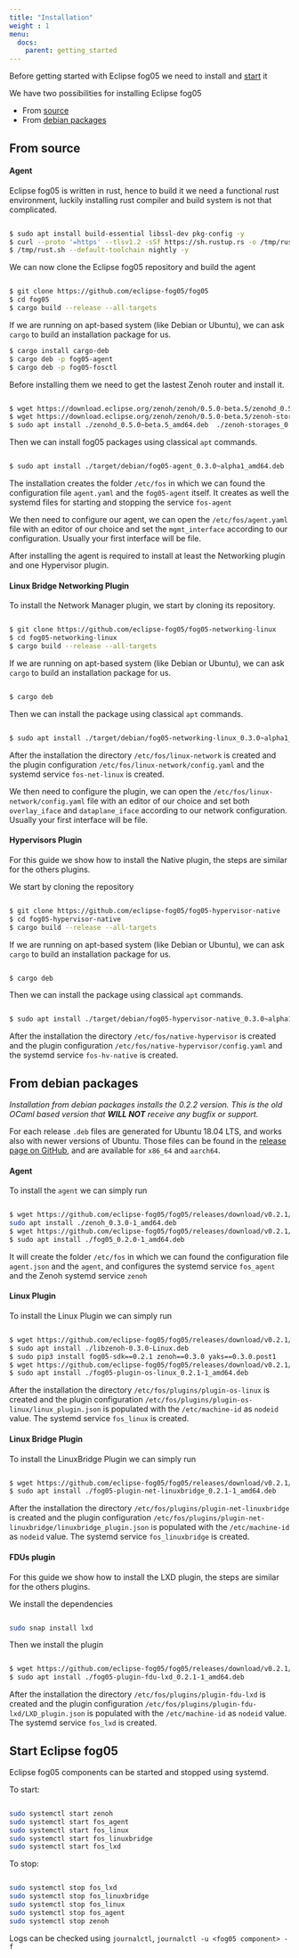 ```yaml
---
title: "Installation"
weight : 1
menu:
  docs:
    parent: getting_started
---
```


Before getting started with Eclipse fog05 we need to install and [start](#start-eclipse-fog05) it

We have two possibilities for installing Eclipse fog05

- From [source](#from-source)
- From [debian packages](#from-debian-packages)



## From source


#### Agent

Eclipse fog05 is written in rust, hence to build it we need
a functional rust environment, luckily installing rust compiler and build system is not that complicated.



```bash

$ sudo apt install build-essential libssl-dev pkg-config -y
$ curl --proto '=https' --tlsv1.2 -sSf https://sh.rustup.rs -o /tmp/rust.sh && chmod +x /tmp/rust.sh
$ /tmp/rust.sh --default-toolchain nightly -y

```

We can now clone the Eclipse fog05 repository and build the agent

```bash

$ git clone https://github.com/eclipse-fog05/fog05
$ cd fog05
$ cargo build --release --all-targets

```
If we are running on apt-based system (like Debian or Ubuntu), we can ask `cargo` to build an installation package for us.

```bash
$ cargo install cargo-deb
$ cargo deb -p fog05-agent
$ cargo deb -p fog05-fosctl

```

Before installing them we need to get the lastest Zenoh router and install it.

```bash

$ wget https://download.eclipse.org/zenoh/zenoh/0.5.0-beta.5/zenohd_0.5.0~beta.5_amd64.deb
$ wget https://download.eclipse.org/zenoh/zenoh/0.5.0-beta.5/zenoh-storages_0.5.0~beta.5_amd64.deb
$ sudo apt install ./zenohd_0.5.0~beta.5_amd64.deb  ./zenoh-storages_0.5.0~beta.5_amd64.deb

```

Then we can install fog05 packages using classical `apt` commands.

```bash

$ sudo apt install ./target/debian/fog05-agent_0.3.0~alpha1_amd64.deb ./target/debian/fog05-fosctl_0.3.0~alpha1_amd64.deb

```

The installation creates the folder `/etc/fos` in which we can found the configuration file `agent.yaml` and the `fog05-agent` itself. It creates as well the systemd files for starting and stopping the service `fos-agent`

We then need to configure our agent, we can open the `/etc/fos/agent.yaml` file with an editor of our choice and set the `mgmt_interface` according to our configuration. Usually your first interface will be file.






After installing the agent is required to install at least the  Networking plugin and one Hypervisor plugin.


#### Linux Bridge Networking Plugin

To install the Network Manager plugin, we start by cloning its repository.

```bash

$ git clone https://github.com/eclipse-fog05/fog05-networking-linux
$ cd fog05-networking-linux
$ cargo build --release --all-targets

```

If we are running on apt-based system (like Debian or Ubuntu), we can ask `cargo` to build an installation package for us.

```bash

$ cargo deb

```

Then we can install the package using classical `apt` commands.

```bash

$ sudo apt install ./target/debian/fog05-networking-linux_0.3.0~alpha1_amd64.deb

```

After the installation the directory `/etc/fos/linux-network` is created and the plugin configuration `/etc/fos/linux-network/config.yaml` and the systemd service `fos-net-linux` is created.

We then need to configure the plugin, we can open the `/etc/fos/linux-network/config.yaml` file with an editor of our choice and set both `overlay_iface` and `dataplane_iface` according to our network configuration.
Usually your first interface will be file.


#### Hypervisors Plugin


For this guide we show how to install the Native plugin, the steps are similar for the others plugins.

We start by cloning the repository


```bash

$ git clone https://github.com/eclipse-fog05/fog05-hypervisor-native
$ cd fog05-hypervisor-native
$ cargo build --release --all-targets

```
If we are running on apt-based system (like Debian or Ubuntu), we can ask `cargo` to build an installation package for us.

```bash

$ cargo deb

```

Then we can install the package using classical `apt` commands.

```bash

$ sudo apt install ./target/debian/fog05-hypervisor-native_0.3.0~alpha1_amd64.deb

```

After the installation the directory `/etc/fos/native-hypervisor` is created and the plugin configuration `/etc/fos/native-hypervisor/config.yaml` and the systemd service `fos-hv-native` is created.


## From debian packages


*Installation from debian packages installs the 0.2.2 version.
This is the old OCaml based version that **WILL NOT** receive any bugfix or support.*


For each release `.deb` files are generated for Ubuntu 18.04 LTS, and works also with newer versions of Ubuntu. Those files can be found in the [release page on GitHub](https://github.com/eclipse-fog05/fog05/releases/tag/v0.2.1), and are available for `x86_64` and `aarch64`.

#### Agent

To install the `agent` we can simply run

```bash

$ wget https://github.com/eclipse-fog05/fog05/releases/download/v0.2.1/zenoh_0.3.0-1_amd64.deb
sudo apt install ./zenoh_0.3.0-1_amd64.deb
$ wget https://github.com/eclipse-fog05/fog05/releases/download/v0.2.1/fog05_0.2.1-1_amd64.deb
$ sudo apt install ./fog05_0.2.0-1_amd64.deb

```

It will create the folder `/etc/fos` in which we can found the configuration file `agent.json` and the `agent`, and configures the systemd service `fos_agent` and the Zenoh systemd service `zenoh`

#### Linux Plugin

To install the Linux Plugin we can simply run

```bash

$ wget https://github.com/eclipse-fog05/fog05/releases/download/v0.2.1/libzenoh-0.3.0-Linux.deb
$ sudo apt install ./libzenoh-0.3.0-Linux.deb
$ sudo pip3 install fog05-sdk==0.2.1 zenoh==0.3.0 yaks==0.3.0.post1
$ wget https://github.com/eclipse-fog05/fog05/releases/download/v0.2.1/fog05-plugin-os-linux_0.2.1-1_amd64.deb
$ sudo apt install ./fog05-plugin-os-linux_0.2.1-1_amd64.deb

```

After the installation the directory `/etc/fos/plugins/plugin-os-linux` is created and the plugin configuration `/etc/fos/plugins/plugin-os-linux/linux_plugin.json` is populated with the `/etc/machine-id` as `nodeid` value. The systemd service `fos_linux` is created.

#### Linux Bridge Plugin

To install the LinuxBridge Plugin we can simply run

```bash

$ wget https://github.com/eclipse-fog05/fog05/releases/download/v0.2.1/fog05-plugin-net-linuxbridge_0.2.1-1_amd64.deb
$ sudo apt install ./fog05-plugin-net-linuxbridge_0.2.1-1_amd64.deb

```

After the installation the directory `/etc/fos/plugins/plugin-net-linuxbridge` is created and the plugin configuration `/etc/fos/plugins/plugin-net-linuxbridge/linuxbridge_plugin.json` is populated with the `/etc/machine-id` as `nodeid` value. The systemd service `fos_linuxbridge` is created.

#### FDUs plugin

For this guide we show how to install the LXD plugin, the steps are similar for the others plugins.

We install the dependencies

```bash

sudo snap install lxd

```

Then we install the plugin

```bash

$ wget https://github.com/eclipse-fog05/fog05/releases/download/v0.2.1/fog05-plugin-fdu-lxd_0.2.1-1_amd64.deb
$ sudo apt install ./fog05-plugin-fdu-lxd_0.2.1-1_amd64.deb

```

After the installation the directory `/etc/fos/plugins/plugin-fdu-lxd` is created and the plugin configuration `/etc/fos/plugins/plugin-fdu-lxd/LXD_plugin.json` is populated with the `/etc/machine-id` as `nodeid` value. The systemd service `fos_lxd` is created.

## Start Eclipse fog05


Eclipse fog05 components can be started and stopped using systemd.

To start:
```bash

sudo systemctl start zenoh
sudo systemctl start fos_agent
sudo systemctl start fos_linux
sudo systemctl start fos_linuxbridge
sudo systemctl start fos_lxd

```

To stop:
```bash

sudo systemctl stop fos_lxd
sudo systemctl stop fos_linuxbridge
sudo systemctl stop fos_linux
sudo systemctl stop fos_agent
sudo systemctl stop zenoh

```


Logs can be checked using `journalctl`, `journalctl -u <fog05 component> -f`

